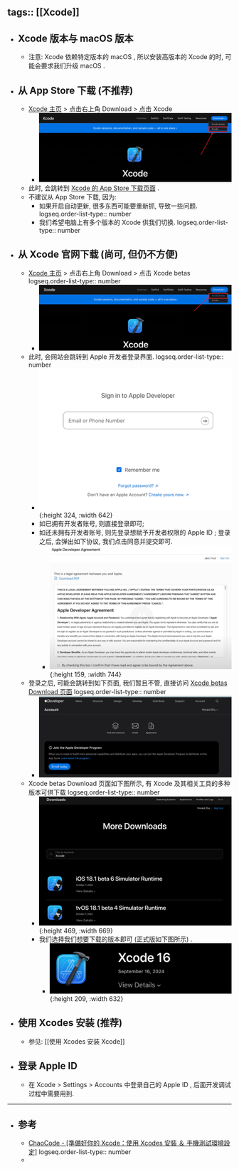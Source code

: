 tags:: [[Xcode]]
---

- ## Xcode 版本与 macOS 版本
	- 注意: Xcode 依赖特定版本的 macOS , 所以安装高版本的 Xcode 的时, 可能会要求我们升级 macOS .
- ## 从 App Store 下载 (不推荐)
	- [Xcode 主页](https://developer.apple.com/xcode/) > 点击右上角 Download > 点击 Xcode
		- ![image.png](../assets/image_1729234977998_0.png)
	- 此时, 会跳转到 [Xcode 的 App Store 下载页面](https://apps.apple.com/us/app/xcode/id497799835) .
	- 不建议从 App Store 下载, 因为:
		- 如果开启自动更新, 很多东西可能要重新抓, 导致一些问题.
		  logseq.order-list-type:: number
		- 我们希望电脑上有多个版本的 Xcode 供我们切换.
		  logseq.order-list-type:: number
- ## 从 Xcode 官网下载 (尚可, 但仍不方便)
	- [Xcode 主页](https://developer.apple.com/xcode/) > 点击右上角 Download > 点击 Xcode betas
	  logseq.order-list-type:: number
		- ![image.png](../assets/image_1729235762191_0.png)
	- 此时, 会网站会跳转到 Apple 开发者登录界面.
	  logseq.order-list-type:: number
		- ![image.png](../assets/image_1729235926104_0.png){:height 324, :width 642}
		- 如已拥有开发者账号, 则直接登录即可;
		- 如还未拥有开发者账号, 则先登录想赋予开发者权限的 Apple ID ; 登录之后, 会弹出如下协议, 我们点击同意并提交即可.
			- ![image.png](../assets/image_1729236389354_0.png){:height 159, :width 744}
	- 登录之后, 可能会跳转到如下页面, 我们暂且不管, 直接访问 [Xcode betas Download 页面](https://developer.apple.com/download/all/?q=Xcode)
	  logseq.order-list-type:: number
		- ![image.png](../assets/image_1729236624596_0.png)
	- Xcode betas Download 页面如下图所示, 有 Xcode 及其相关工具的多种版本可供下载
	  logseq.order-list-type:: number
		- ![image.png](../assets/image_1729236918571_0.png){:height 469, :width 669}
		- 我们选择我们想要下载的版本即可 (正式版如下图所示) .
			- ![image.png](../assets/image_1729236892518_0.png){:height 209, :width 632}
- ## 使用 Xcodes 安装 (推荐)
	- 参见: [[使用 Xcodes 安装 Xcode]]
- ## 登录 Apple ID
	- 在 Xcode > Settings > Accounts 中登录自己的 Apple ID , 后面开发调试过程中需要用到.
- ---
- ## 参考
	- [ChaoCode - [準備好你的 Xcode：使用 Xcodes 安裝 ＆ 手機測試環境設定]](https://www.youtube.com/watch?v=e6wF5UTcxkU&t=836s)
	  logseq.order-list-type:: number
	-